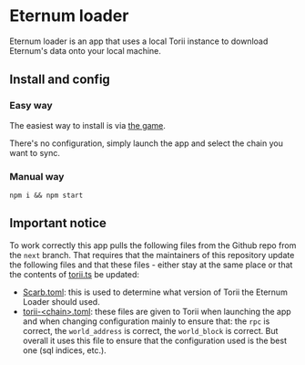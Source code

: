 # Eternum loader

Eternum loader is an app that uses a local Torii instance to download Eternum's data onto your local machine.

## Install and config

### Easy way

The easiest way to install is via [the game](https://eternum.realms.world).

There's no configuration, simply launch the app and select the chain you want to sync.

### Manual way

`npm i && npm start`

## Important notice

To work correctly this app pulls the following files from the Github repo from the `next` branch. That requires that the
maintainers of this repository update the following files and that these files - either stay at the same place or that
the contents of [torii.ts](src/utils/torii.ts) be updated:

- [Scarb.toml](../../../contracts/game/Scarb.toml): this is used to determine what version of Torii the Eternum Loader
  should used.
- [torii-\<chain\>.toml](../../../contracts/game/torii-mainnet.toml): these files are given to Torii when launching the
  app and when changing configuration mainly to ensure that: the `rpc` is correct, the `world_address` is correct, the
  `world_block` is correct. But overall it uses this file to ensure that the configuration used is the best one (sql
  indices, etc.).
